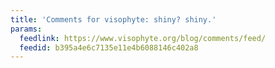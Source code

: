 ```yaml
---
title: 'Comments for visophyte: shiny? shiny.'
params:
  feedlink: https://www.visophyte.org/blog/comments/feed/
  feedid: b395a4e6c7135e11e4b6088146c402a8
---
```


